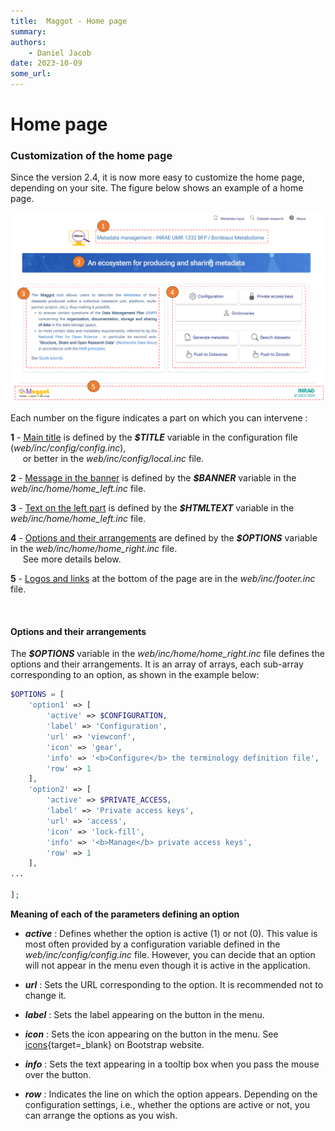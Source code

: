 ```yaml
---
title:  Maggot - Home page
summary: 
authors:
    - Daniel Jacob
date: 2023-10-09
some_url:
---
```


# Home page

<style>.md-typeset h1 {display: none;} .md-nav__item {font-size: medium}</style>

### Customization of the home page

Since the version 2.4, it is now more easy to customize the home page, depending on your site.  The figure below shows an example of a home page.

<center>
<a href="../images/home-page-0.png" data-lightbox="fig0"><img src="../images/home-page-0.png" width="600px"></a>
</center>

Each number on the figure indicates a part on which you can intervene :

__1__ - <ins>Main title</ins> is defined by the **_$TITLE_** variable in the configuration file (_web/inc/config/config.inc_),<br>
&nbsp;&nbsp;&nbsp;&nbsp;&nbsp;or better in the _web/inc/config/local.inc_ file.

__2__ - <ins>Message in the banner</ins> is defined by the  **_$BANNER_** variable in the _web/inc/home/home_left.inc_ file.

__3__ - <ins>Text on the left part</ins> is defined by the **_$HTMLTEXT_** variable in the _web/inc/home/home_left.inc_ file.

__4__ - <ins>Options and their arrangements</ins> are defined by the **_$OPTIONS_** variable in the _web/inc/home/home_right.inc_ file.<br>&nbsp;&nbsp;&nbsp;&nbsp;&nbsp;See more details below.

__5__ - <ins>Logos and links</ins> at the bottom of the page are in the _web/inc/footer.inc_ file.

<br>

#### Options and their arrangements

The **_$OPTIONS_** variable in the _web/inc/home/home_right.inc_ file defines the options and their arrangements. It is an array of arrays, each sub-array corresponding to an option, as shown in the example below:

```php
$OPTIONS = [
	'option1' => [
		'active' => $CONFIGURATION,
		'label' => 'Configuration',
		'url' => 'viewconf',
		'icon' => 'gear', 
		'info' => '<b>Configure</b> the terminology definition file',
		'row' => 1
	],
	'option2' => [
		'active' => $PRIVATE_ACCESS,
		'label' => 'Private access keys',
		'url' => 'access',
		'icon' => 'lock-fill',
		'info' => '<b>Manage</b> private access keys',
		'row' => 1
	],
...

];
```

**Meaning of each of the parameters defining an option**

* **_active_** : Defines whether the option is active (1) or not (0). This value is most often provided by a configuration variable defined in the _web/inc/config/config.inc_ file. However, you can decide that an option will not appear in the menu even though it is active in the application.

* **_url_** : Sets the URL corresponding to the option. It is recommended not to change it.

* **_label_** : Sets the label appearing on the button in the menu.

* **_icon_** : Sets the icon appearing on the button in the menu. See [icons][1]{target=_blank} on Bootstrap website.

* **_info_** : Sets the text appearing in a tooltip box when you pass the mouse over the button.

* **_row_** : Indicates the line on which the option appears. Depending on the configuration settings, i.e., whether the options are active or not, you can arrange the options as you wish.

<br><br><br>


[1]: https://icons.getbootstrap.com/

